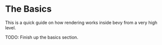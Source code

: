 # The Basics

This is a quick guide on how rendering works inside bevy from a very high level.

TODO: Finish up the basics section.